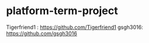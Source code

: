 # platform-term-project

Tigerfriend1 : https://github.com/Tigerfriend1
gsgh3016: https://github.com/gsgh3016
